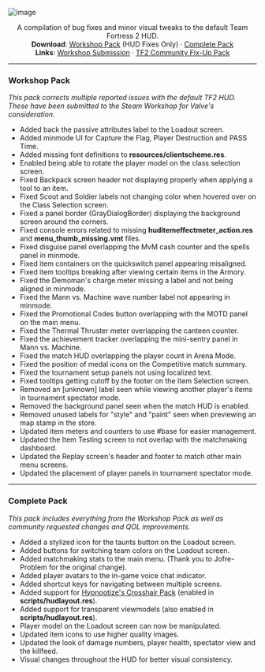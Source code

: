 ![image](https://user-images.githubusercontent.com/6818236/135372003-c609a9af-6765-4a3d-9964-d6875868c4f3.png)
<p align="center">
  <p align="center">
    A compilation of bug fixes and minor visual tweaks to the default Team Fortress 2 HUD.
    <br />
    <b>Download</b>: <a href="https://github.com/CriticalFlaw/TF2HUD.Fixes/archive/refs/heads/workshop.zip">Workshop Pack</a> (HUD Fixes Only) · <a href="https://github.com/CriticalFlaw/TF2HUD.Fixes/archive/refs/heads/community.zip">Complete Pack</a>
    <br />
    <b>Links</b>: <a href="https://steamcommunity.com/workshop/filedetails/?id=2153598398">Workshop Submission</a> · <a href="https://steamcommunity.com/workshop/filedetails/?id=2156577890">TF2 Community Fix-Up Pack</a>
  </p>
</p>

---

### Workshop Pack
*This pack corrects multiple reported issues with the default TF2 HUD. These have been submitted to the Steam Workshop for Valve's consideration.*
- Added back the passive attributes label to the Loadout screen.
- Added minmode UI for Capture the Flag, Player Destruction and PASS Time.
- Added missing font definitions to **resources/clientscheme.res**.
- Enabled being able to rotate the player model on the class selection screen.
- Fixed Backpack screen header not displaying properly when applying a tool to an item.
- Fixed Scout and Soldier labels not changing color when hovered over on the Class Selection screen.
- Fixed a panel border (GrayDialogBorder) displaying the background screen around the corners.
- Fixed console errors related to missing **huditemeffectmeter_action.res** and **menu_thumb_missing.vmt** files.
- Fixed disguise panel overlapping the MvM cash counter and the spells panel in minmode.
- Fixed item containers on the quickswitch panel appearing misaligned.
- Fixed item tooltips breaking after viewing certain items in the Armory.
- Fixed the Demoman's charge meter missing a label and not being aligned in minmode.
- Fixed the Mann vs. Machine wave number label not appearing in minmode.
- Fixed the Promotional Codes button overlapping with the MOTD panel on the main menu.
- Fixed the Thermal Thruster meter overlapping the canteen counter.
- Fixed the achievement tracker overlapping the mini-sentry panel in Mann vs. Machine.
- Fixed the match HUD overlapping the player count in Arena Mode.
- Fixed the position of medal icons on the Competitive match summary.
- Fixed the tournament setup panels not using localized text.
- Fixed tooltips getting cutoff by the footer on the Item Selection screen.
- Removed an [unknown] label seen while viewing another player's items in tournament spectator mode.
- Removed the background panel seen when the match HUD is enabled.
- Removed unused labels for "style" and "paint" seen when previewing an map stamp in the store.
- Updated item meters and counters to use #base for easier management.
- Updated the Item Testing screen to not overlap with the matchmaking dashboard.
- Updated the Replay screen's header and footer to match other main menu screens.
- Updated the placement of player panels in tournament spectator mode.

---

### Complete Pack
*This pack includes everything from the Workshop Pack as well as community requested changes and QOL improvements.*
- Added a stylized icon for the taunts button on the Loadout screen.
- Added buttons for switching team colors on the Loadout screen.
- Added matchmaking stats to the main menu. (Thank you to Jofre-Problem for the original change).
- Added player avatars to the in-game voice chat indicator.
- Added shortcut keys for navigating between multiple screens.
- Added support for [Hypnootize's Crosshair Pack](https://github.com/Hypnootize/TF2-Hud-Crosshairs) (enabled in **scripts/hudlayout.res**).
- Added support for transparent viewmodels (also enabled in **scripts/hudlayout.res**).
- Player model on the Loadout screen can now be manipulated.
- Updated item icons to use higher quality images.
- Updated the look of damage numbers, player health, spectator view and the killfeed.
- Visual changes throughout the HUD for better visual consistency.
